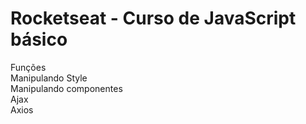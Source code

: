 # Rocketseat - Curso de JavaScript básico
Funções<br/>
Manipulando Style<br/>
Manipulando componentes<br/>
Ajax<br/>
Axios<br/>